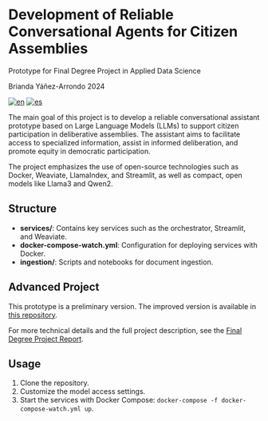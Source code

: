 # Development of Reliable Conversational Agents for Citizen Assemblies

Prototype for Final Degree Project in Applied Data Science

Brianda Yáñez-Arrondo 2024

[![en](https://img.shields.io/badge/lang-en-blue.svg)](https://github.com/briandaya/chatbot_assistant_for_citizen_assemblies/blob/master/README.md)
[![es](https://img.shields.io/badge/lang-es-red.svg)](https://github.com/briandaya/chatbot_assistant_for_citizen_assemblies/blob/master/README.es.md)


The main goal of this project is to develop a reliable conversational assistant prototype based on Large Language Models (LLMs) to support citizen participation in deliberative assemblies. The assistant aims to facilitate access to specialized information, assist in informed deliberation, and promote equity in democratic participation.

The project emphasizes the use of open-source technologies such as Docker, Weaviate, LlamaIndex, and Streamlit, as well as compact, open models like Llama3 and Qwen2.

## Structure

- **services/**: Contains key services such as the orchestrator, Streamlit, and Weaviate.
- **docker-compose-watch.yml**: Configuration for deploying services with Docker.
- **ingestion/**: Scripts and notebooks for document ingestion.

## Advanced Project

This prototype is a preliminary version. The improved version is available in [this repository](https://github.com/briandaya/dev_chatbot_assistant_for_citizen_assemblies.git).

For more technical details and the full project description, see the [Final Degree Project Report](https://drive.google.com/file/d/15chRPKXqdmKBtf4jqpUAn-FyHuK9HTDL/view?usp=drive_link).

## Usage

1. Clone the repository.
2. Customize the model access settings.
3. Start the services with Docker Compose: `docker-compose -f docker-compose-watch.yml up`.
